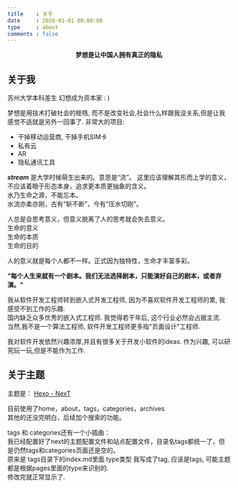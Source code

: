 ```yaml
---
title    : 关于
date     : 2020-01-01 00:00:00
type     : about
comments : false
---
```


**<center>梦想是让中国人拥有真正的隐私</center>**

## 关于我
苏州大学本科差生
幻想成为资本家 : )

梦想是用技术打破社会的桎梏, 而不是改变社会,社会什么样跟我没关系,但是让我感觉不适就是另外一回事了.
非常大的项目:  
- 干掉移动运营商, 干掉手机SIM卡
- 私有云
- AR
- 隐私通讯工具

***stream*** 是大学时候萌生出来的。意思是“流”。
这里应该理解其形而上学的意义，不应该着眼于形态本身，追求更本质更抽象的含义。  
水乃生命之源，不能忘本。  
水流亦柔亦刚，古有“斩不断”，今有“压水切刚”。  

人总是会思考意义，但意义脱离了人的思考就会失去意义。  
生命的意义  
生命的本质  
生命的目的  

人的意义就是每个人都不一样。正式因为独特性，生命才丰富多彩。  

**“每个人生来就有一个剧本。我们无法选择剧本，只能演好自己的剧本，或者弃演。“**

我从软件开发工程师转到嵌入式开发工程师, 因为不喜欢软件开发工程师的累, 我感受不到工作的乐趣.  
国内缺乏众多优秀的嵌入式工程师. 我觉得若干年后, 这个行业必然会占据主流.   
当然,我不是一个算法工程师, 软件开发工程师更多指"页面设计"工程师.

我对软件开发依然兴趣浓厚,并且有很多关于开发小软件的ideas. 作为兴趣, 可以研究玩一玩,但是不能作为工作.  

## 关于主题
主题是： [Hexo - NexT](http://theme-next.iissnan.com/)   

目前使用了home，about，tags，categories，archives  
其他的还没完明白，后续加个搜索的功能。  

tags 和 categories还有一个小插曲：  
我已经配置好了next的主题配置文件和站点配置文件，目录名tags都统一了，但是仍然tags和categories页面还是空的。  
原来是 tags目录下的index.md里面 type类型 我写成了tag, 应该是tags, 可能主题都是根据pages里面的type来识别的.  
修改完就正常显示了.
